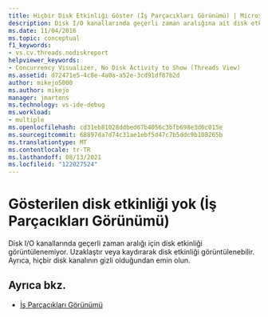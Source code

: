 ```yaml
---
title: Hiçbir Disk Etkinliği Göster (İş Parçacıkları Görünümü) | Microsoft Docs
description: Disk I/O kanallarında geçerli zaman aralığına ait disk etkinliğinin görüntülenemiyor olduğunu öğrenin. Uzaklaştır veya kaydırarak disk etkinliği görüntülenebilir.
ms.date: 11/04/2016
ms.topic: conceptual
f1_keywords:
- vs.cv.threads.nodiskreport
helpviewer_keywords:
- Concurrency Visualizer, No Disk Activity to Show (Threads View)
ms.assetid: d72471e5-4c8e-4a0a-a52e-3cd91df87b2d
author: mikejo5000
ms.author: mikejo
manager: jmartens
ms.technology: vs-ide-debug
ms.workload:
- multiple
ms.openlocfilehash: cd31eb81028ddbed67b4056c3bfb698e3d6c015e
ms.sourcegitcommit: 68897da7d74c31ae1ebf5d47c7b5ddc9b108265b
ms.translationtype: MT
ms.contentlocale: tr-TR
ms.lasthandoff: 08/13/2021
ms.locfileid: "122027524"
---
```

# <a name="no-disk-activity-to-show-threads-view"></a>Gösterilen disk etkinliği yok (İş Parçacıkları Görünümü)
Disk I/O kanallarında geçerli zaman aralığı için disk etkinliği görüntülenemiyor. Uzaklaştır veya kaydırarak disk etkinliği görüntülenebilir. Ayrıca, hiçbir disk kanalının gizli olduğundan emin olun.

## <a name="see-also"></a>Ayrıca bkz.
- [İş Parçacıkları Görünümü](../profiling/threads-view-parallel-performance.md)